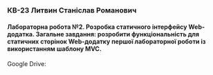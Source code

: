 ### КВ-23 Литвин Станіслав Романович
#### Лабораторна робота №2. Розробка статичного інтерфейсу Web-додатка. Загальне завдання: розробити функціональність для статичних сторінок Web-додатку першої лабораторної роботи із використанням шаблону MVC.
Google Drive: 